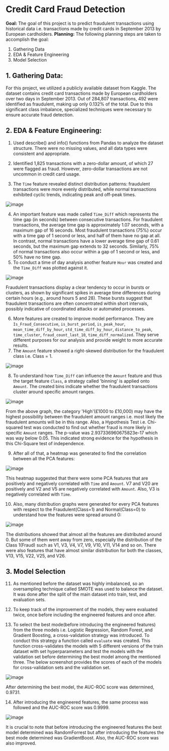 # Credit Card Fraud Detection
**Goal:** The goal of this project is to predict fraudulent transactions using historical data i.e. transactions made by credit cards in September 2013 by European cardholders.
**Planning:** The following planning steps are taken to accomplish the goal:
1. Gathering Data
2. EDA & Feature Engineering
3. Model Selection

## 1. Gathering Data:
For this project, we utilized a publicly available dataset from Kaggle. The dataset contains credit card transactions made by European cardholders over two days in September 2013. Out of 284,807 transactions, 492 were identified as fraudulent, making up only 0.132% of the total. Due to this significant class imbalance, specialized techniques were necessary to ensure accurate fraud detection.

## 2. EDA & Feature Engineering:
1. Used describe() and info() functions from Pandas to analyze the dataset structure. There were no missing values, and all data types were consistent and appropriate.

2. Identified 1,825 transactions with a zero-dollar amount, of which 27 were flagged as fraud. However, zero-dollar transactions are not uncommon in credit card usage.

3. The ```Time``` feature revealed distinct distribution patterns: fraudulent transactions were more evenly distributed, while normal transactions exhibited cyclic trends, indicating peak and off-peak times.

![image](https://github.com/user-attachments/assets/fcf01da7-ca74-48fd-98c1-77aca37d156f)

4. An important feature was made called ```Time_Diff``` which represents the time gap (in seconds) between consecutive transactions. For fraudulent transactions, the average time gap is approximately 1.07 seconds, with a maximum gap of 16 seconds. Most fraudulent transactions (75%) occur with a time gap of 1 second or less, and half of them have no gap at all.
In contrast, normal transactions have a lower average time gap of 0.61 seconds, but the maximum gap extends to 32 seconds. Similarly, 75% of normal transactions also occur within a gap of 1 second or less, and 50% have no time gap.
5. To conduct a time of day analysis another feature ```Hour``` was created and the ```Time_Diff``` was plotted against it.

![image](https://github.com/user-attachments/assets/7c84c5d0-ef4c-4b58-a811-f2af43851521)

Fraudulent transactions display a clear tendency to occur in bursts or clusters, as shown by significant spikes in average time differences during certain hours (e.g., around hours 5 and 28). These bursts suggest that fraudulent transactions are often concentrated within short intervals, possibly indicative of coordinated attacks or automated processes.

6. More features are created to improve model performance. They are ```Is_Fraud_Consecutive```, ```is_burst_period```, ```is_peak_hour```, ```mean_time_diff_by_hour```, ```std_time_diff_by_hour```, ```distance_to_peak```, ```time_cluster```, ```fraud_count_last_10```, ```time_diff_normalized```. They serve different purposes for our analysis and provide weight to more accurate results.
7. The ```Amount``` feature showed a right-skewed distribution for the fraudulent class i.e. Class = 1.

![image](https://github.com/user-attachments/assets/182f5ced-e1cd-4947-b1de-ba45d5b010b1)

8. To understand how ```Time_Diff``` can influence the ```Amount``` feature and thus the target feature ```Class```, a strategy called 'binning' is applied onto ```Amount```. The created bins indicate whether the fraudulent transactions cluster around specific amount ranges.

![image](https://github.com/user-attachments/assets/1cfd4d39-982a-4e54-ae4f-7dd6cdd7adc6)

From the above graph, the category 'High'(£1000 to £10,000) may have the highest possibility between the fraudulent amount ranges i.e. most likely the fraudulent amounts will be in this range. Also, a Hypothesis Test i.e. Chi-squared test was conducted to find out whether fraud is more likely in specific ```Amount``` ranges. The p-value was 2.937336960675823e-17 which was way below 0.05. This indicated strong evidence for the hypothesis in this Chi-Square test of independence.

9. After all of that, a heatmap was generated to find the correlation between all the PCA features:

![image](https://github.com/user-attachments/assets/fbe32b1e-9062-494d-a4d7-da773923366e)

This heatmap suggested that there were some PCA features that are positively and negatively correlated with ```Time``` and ```Amount```. V7 and V20 are positively and V2 and V5 are negatively correlated with ```Amount```. Also, V3 is negatively correlated with ```Time```.

10. Also, many distribution graphs were generated for every PCA features with respect to the Fraudulent(Class=1) and Normal(Class=0) to understand how the features were spread around 0:

![image](https://github.com/user-attachments/assets/da6e687b-bf70-4839-a47c-e47566d94484)

The distributions showed that almost all the features are distributed around 0. But some of them went away from zero, especially the distribution of the Class 1(Fraud) such as V1, V3, V4, V7, V9, V10, V11, V14 and so on. There were also features that have almost similar distribution for both the classes, V13, V15, V22, V25, and V26.

## 3. Model Selection
11. As mentioned before the dataset was highly imbalanced, so an oversampling technique called SMOTE was used to balance the dataset. It was done after the split of the main dataset into train, test, and evaluation sets.

12. To keep track of the improvement of the models, they were evaluated twice, once before including the engineered features and once after.

13. To select the best mode(before introducing the engineered features) from the three models i.e. Logistic Regression, Random Forest, and Gradient Boosting, a cross-validation strategy was introduced. To conduct this strategy a function called ```evaluate``` was created. This function cross-validates the models with 5 different versions of the train dataset with set hyperparameters and test the models with the validation set before determining the best model among the mentioned three. The below screenshot provides the scores of each of the models for cross-validation sets and the validation set.

![image](https://github.com/user-attachments/assets/ea189b8e-7b99-4706-8f42-5d057aeafe2a)

After determining the best model, the AUC-ROC score was determined, 0.9731.

14. After introducing the engineered features, the same process was followed and the AUC-ROC score was 0.9999.

![image](https://github.com/user-attachments/assets/25f09f04-2ca9-49f0-a37b-7750b0658568)

It is crucial to note that before introducing the engineered features the best model determined was RandomForrest but after introducing the features the best mode determined was GradientBoost. Also, the AUC-ROC score was also improved.


